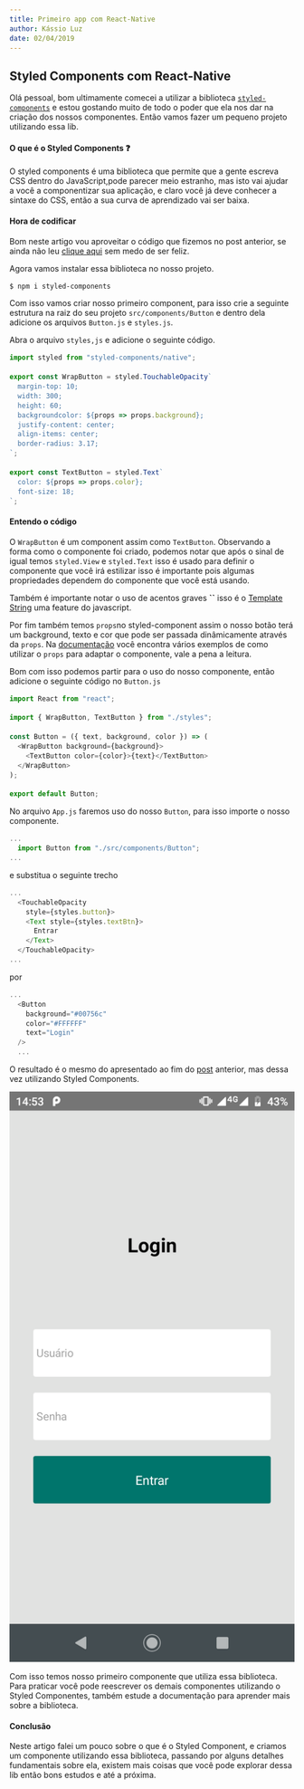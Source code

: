 ```yaml
---
title: Primeiro app com React-Native
author: Kássio Luz
date: 02/04/2019
---
```


## Styled Components com React-Native

Olá pessoal, bom ultimamente comecei a utilizar a biblioteca [`styled-components`](https://www.styled-components.com/) e estou gostando muito de todo o poder que ela nos dar na criação dos nossos componentes. Então vamos fazer um pequeno projeto utilizando essa lib.

#### O que é o Styled Components :question:

O styled components é uma biblioteca que permite que a gente escreva CSS dentro do JavaScript,pode parecer meio estranho, mas isto vai ajudar a você a componentizar sua aplicação, e claro você já deve conhecer a sintaxe do CSS, então a sua curva de aprendizado vai ser baixa.

#### Hora de codificar

Bom neste artigo vou aproveitar o código que fizemos no post anterior, se ainda não leu [clique aqui](https://medium.com/@kassio.vieira7/primeiro-app-com-react-native-5b2096c8ac26) sem medo de ser feliz.

Agora vamos instalar essa biblioteca no nosso projeto.

```sh
$ npm i styled-components
```

Com isso vamos criar nosso primeiro component, para isso crie a seguinte estrutura na raiz do seu projeto `src/components/Button` e dentro dela adicione os arquivos `Button.js` e `styles.js`.

Abra o arquivo `styles,js` e adicione o seguinte código.

```js
import styled from "styled-components/native";

export const WrapButton = styled.TouchableOpacity`
  margin-top: 10;
  width: 300;
  height: 60;
  backgroundcolor: ${props => props.background};
  justify-content: center;
  align-items: center;
  border-radius: 3.17;
`;

export const TextButton = styled.Text`
  color: ${props => props.color};
  font-size: 18;
`;
```

#### Entendo o código

O `WrapButton` é um component assim como `TextButton`. Observando a forma como o componente foi criado, podemos notar que após o sinal de igual temos `styled.View` e `styled.Text` isso é usado para definir o componente que você irá estilizar isso é importante pois algumas propriedades dependem do componente que você está usando.

Também é importante notar o uso de acentos graves **``** isso é o [Template String](https://developer.mozilla.org/pt-BR/docs/Web/JavaScript/Reference/template_strings) uma feature do javascript.

Por fim também temos `props`no styled-component assim o nosso botão terá um background, texto e cor que pode ser passada dinâmicamente através da `props`. Na [documentação](https://www.styled-components.com/docs/basics#adapting-based-on-props) você encontra vários exemplos de como utilizar o `props` para adaptar o componente, vale a pena a leitura.

Bom com isso podemos partir para o uso do nosso componente, então adicione o seguinte código no `Button.js`

```js
import React from "react";

import { WrapButton, TextButton } from "./styles";

const Button = ({ text, background, color }) => (
  <WrapButton background={background}>
    <TextButton color={color}>{text}</TextButton>
  </WrapButton>
);

export default Button;
```

No arquivo `App.js` faremos uso do nosso `Button`, para isso importe o nosso componente.

```js
...
  import Button from "./src/components/Button";
...
```

e substitua o seguinte trecho

```js
...
  <TouchableOpacity
    style={styles.button}>
    <Text style={styles.textBtn}>
      Entrar
    </Text>
  </TouchableOpacity>
...
```

por

```js
...
  <Button
    background="#00756c"
    color="#FFFFFF"
    text="Login"
  />
  ...
```

O resultado é o mesmo do apresentado ao fim do [post](https://medium.com/@kassio.vieira7/primeiro-app-com-react-native-5b2096c8ac26) anterior, mas dessa vez utilizando Styled Components.

![resultado4](https://github.com/KassioVieira/tutoriais/blob/master/4.png "resultado4")

Com isso temos nosso primeiro componente que utiliza essa biblioteca. Para praticar você pode reescrever os demais componentes utilizando o Styled Componentes, também estude a documentação para aprender mais sobre a biblioteca.

#### Conclusão

Neste artigo falei um pouco sobre o que é o Styled Component, e criamos um componente utilizando essa biblioteca, passando por alguns detalhes fundamentais sobre ela, existem mais coisas que você pode explorar dessa lib então bons estudos e até a próxima.
